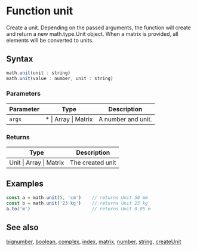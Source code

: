 <!-- Note: This file is automatically generated from source code comments. Changes made in this file will be overridden. -->

# Function unit

Create a unit. Depending on the passed arguments, the function
will create and return a new math.type.Unit object.
When a matrix is provided, all elements will be converted to units.


## Syntax

```js
math.unit(unit : string)
math.unit(value : number, unit : string)
```

### Parameters

Parameter | Type | Description
--------- | ---- | -----------
`args` | * &#124; Array &#124; Matrix | A number and unit.

### Returns

Type | Description
---- | -----------
Unit &#124; Array &#124; Matrix | The created unit


## Examples

```js
const a = math.unit(5, 'cm')    // returns Unit 50 mm
const b = math.unit('23 kg')    // returns Unit 23 kg
a.to('m')                       // returns Unit 0.05 m
```


## See also

[bignumber](bignumber.md),
[boolean](boolean.md),
[complex](complex.md),
[index](index.md),
[matrix](matrix.md),
[number](number.md),
[string](string.md),
[createUnit](createUnit.md)
